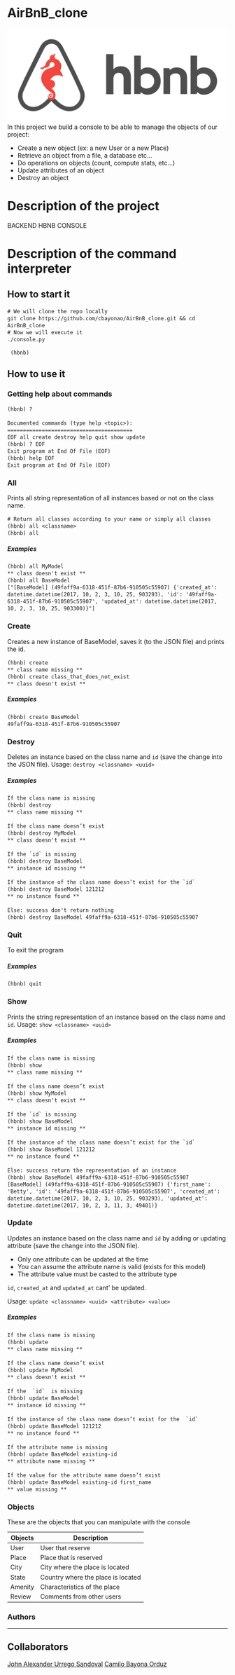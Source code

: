 # AirBnB_clone
![Image of HBnB Clone](https://github.com/cbayonao/AirBnB_clone/blob/master/hbnb_clone.png?raw=true)
In this project we build a console to be able to manage the objects of our project:

-   Create a new object (ex: a new User or a new Place)
-   Retrieve an object from a file, a database etc…
-   Do operations on objects (count, compute stats, etc…)
-   Update attributes of an object
-   Destroy an object


# Description of the project
BACKEND
HBNB CONSOLE
# Description of the command interpreter

## How to start it
```
# We will clone the repo locally
git clone https://github.com/cbayonao/AirBnB_clone.git && cd AirBnB_clone
# Now we will execute it
./console.py
```
```
 (hbnb)
```
## How to use it
### Getting help about commands
```
(hbnb) ?

Documented commands (type help <topic>):
========================================
EOF all create destroy help quit show update
(hbnb) ? EOF
Exit program at End Of File (EOF)
(hbnb) help EOF
Exit program at End Of File (EOF)
```
### All
Prints all string representation of all instances based or not on the class name.
```
# Return all classes according to your name or simply all classes
(hbnb) all <classname>
(hbnb) all
```
##### Examples
```
(hbnb) all MyModel
** class doesn't exist **
(hbnb) all BaseModel
["[BaseModel] (49faff9a-6318-451f-87b6-910505c55907) {'created_at': datetime.datetime(2017, 10, 2, 3, 10, 25, 903293), 'id': '49faff9a-6318-451f-87b6-910505c55907', 'updated_at': datetime.datetime(2017, 10, 2, 3, 10, 25, 903300)}"]
```
### Create

Creates a new instance of BaseModel, saves it (to the JSON file) and prints the id.
```
(hbnb) create
** class name missing **
(hbnb) create class_that_does_not_exist
** class doesn't exist **
```
##### Examples
```
(hbnb) create BaseModel
49faff9a-6318-451f-87b6-910505c55907
```
### Destroy
Deletes an instance based on the class name and `id` (save the change into the JSON file).
Usage:
`destroy <classname> <uuid>`
##### Examples
```
If the class name is missing
(hbnb) destroy
** class name missing **

If the class name doesn’t exist
(hbnb) destroy MyModel
** class doesn't exist **

If the `id` is missing
(hbnb) destroy BaseModel
** instance id missing **

If the instance of the class name doesn’t exist for the `id`
(hbnb) destroy BaseModel 121212
** no instance found **

Else: success don't return nothing
(hbnb) destroy BaseModel 49faff9a-6318-451f-87b6-910505c55907
```
### Quit
To exit the program
##### Examples
```
(hbnb) quit
```
### Show
Prints the string representation of an instance based on the class name and `id`.
Usage:
`show <classname> <uuid>`
##### Examples
```
If the class name is missing
(hbnb) show
** class name missing **

If the class name doesn’t exist
(hbnb) show MyModel
** class doesn't exist **

If the `id` is missing
(hbnb) show BaseModel
** instance id missing **

If the instance of the class name doesn’t exist for the `id`
(hbnb) show BaseModel 121212
** no instance found **

Else: success return the representation of an instance
(hbnb) show BaseModel 49faff9a-6318-451f-87b6-910505c55907
[BaseModel] (49faff9a-6318-451f-87b6-910505c55907) {'first_name': 'Betty', 'id': '49faff9a-6318-451f-87b6-910505c55907', 'created_at': datetime.datetime(2017, 10, 2, 3, 10, 25, 903293), 'updated_at': datetime.datetime(2017, 10, 2, 3, 11, 3, 49401)}
```
### Update
Updates an instance based on the class name and `id` by adding or updating attribute (save the change into the JSON file).
-   Only one attribute can be updated at the time
-   You can assume the attribute name is valid (exists for this model)
-   The attribute value must be casted to the attribute type

`id`,  `created_at`  and  `updated_at`  cant’ be updated.

Usage:
`update <classname> <uuid> <attribute> <value>`
##### Examples
```
If the class name is missing
(hbnb) update
** class name missing **

If the class name doesn’t exist
(hbnb) update MyModel
** class doesn't exist **

If the  `id`  is missing
(hbnb) update BaseModel
** instance id missing **

If the instance of the class name doesn’t exist for the  `id`
(hbnb) update BaseModel 121212
** no instance found **

If the attribute name is missing
(hbnb) update BaseModel existing-id
** attribute name missing **

If the value for the attribute name doesn’t exist
(hbnb) update BaseModel existing-id first_name
** value missing **
```
### Objects
These are the objects that you can manipulate with the console

| Objects       | Description                    |
|----------------|-------------------------------|
|User              |User that reserve            |
|Place             |Place that is reserved       |
|City              |City where the place is located|
|State             |Country where the place is located|
|Amenity           |Characteristics of the place |
|Review            |Comments from other users    |


### Authors
---
## Collaborators
[John Alexander Urrego Sandoval](https://github.com/mateo-a)
[Camilo Bayona Orduz](https://www.bayona.me/)
